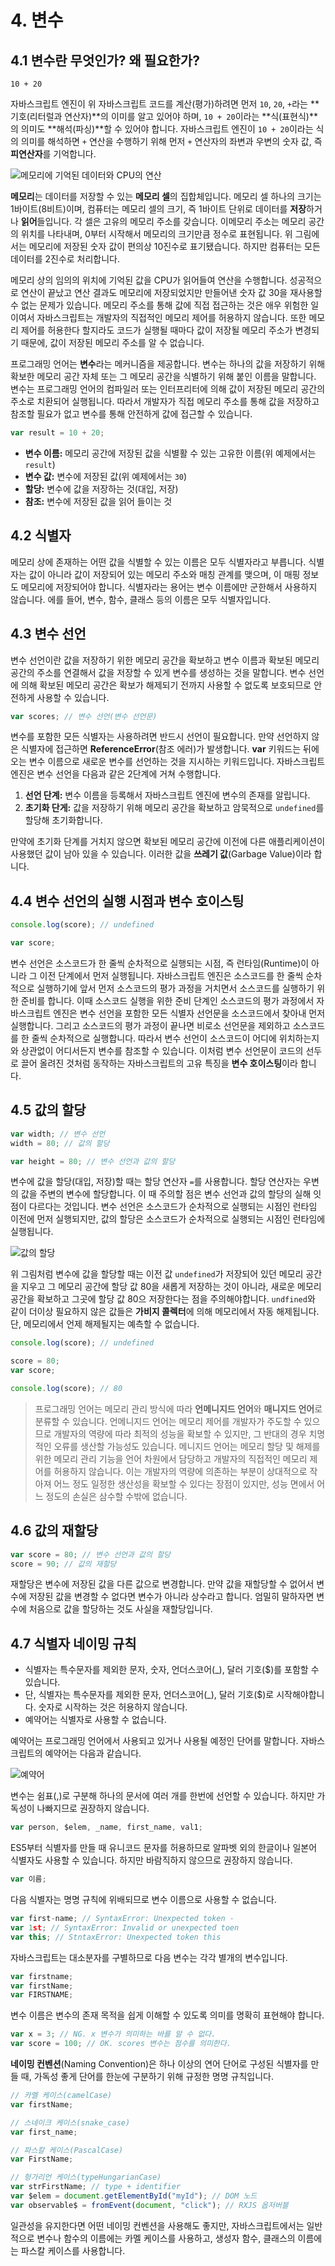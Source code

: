 # 4. 변수

## 4.1 변수란 무엇인가? 왜 필요한가?

```
10 + 20
```

자바스크립트 엔진이 위 자바스크립트 코드를 계산(평가)하려면 먼저 `10`, `20`, `+`라는 **기호(리터럴과 연산자)**의 이미를 알고 있어야 하며, `10 + 20`이라는 **식(표현식)**의 의미도 **해석(파싱)**할 수 있어야 합니다. 자바스크립트 엔진이 `10 + 20`이라는 식의 의미를 해석하면 `+` 연산을 수행하기 위해 먼저 `+` 연산자의 좌변과 우변의 숫자 값, 즉 **피연산자**를 기억합니다.

![메모리에 기억된 데이터와 CPU의 연산](./image/img-4-2.png)

**메모리**는 데이터를 저장할 수 있는 **메모리 셀**의 집합체입니다. 메모리 셀 하나의 크기는 1바이트(8비트)이며, 컴퓨터는 메모리 셀의 크기, 즉 1바이트 단위로 데이터를 **저장**하거나 **읽어**들입니다. 각 셀은 고유의 메모리 주소를 갖습니다. 이메모리 주소는 메모리 공간의 위치를 나타내며, 0부터 시작해서 메모리의 크기만큼 정수로 표현됩니다. 위 그림에서는 메모리에 저장된 숫자 값이 편의상 10진수로 표기됐습니다. 하지만 컴퓨터는 모든 데이터를 2진수로 처리합니다.

메모리 상의 임의의 위치에 기억된 값을 CPU가 읽어들여 연산을 수행합니다. 성공적으로 연산이 끝났고 연산 결과도 메모리에 저장되었지만 만들어낸 숫자 값 30을 재사용할 수 없는 문제가 있습니다. 메모리 주소를 통해 값에 직접 접근하는 것은 애우 위험한 일이여서 자바스크립트는 개발자의 직접적인 메모리 제어를 허용하지 않습니다. 또한 메모리 제어를 허용한다 할지라도 코드가 실행될 때마다 값이 저장될 메모리 주소가 변경되기 때문에, 값이 저장된 메모리 주소를 알 수 없습니다.

프로그래밍 언어는 **변수**라는 메커니즘을 제공합니다. 변수는 하나의 값을 저장하기 위해 확보한 메모리 공간 자체 또는 그 메모리 공간을 식별하기 위해 붙인 이름을 말합니다. 변수는 프로그래밍 언어의 컴파일러 또는 인터프리터에 의해 값이 저장된 메모리 공간의 주소로 치환되어 실행됩니다. 따라서 개발자가 직접 메모리 주소를 통해 값을 저장하고 참조할 필요가 없고 변수를 통해 안전하게 값에 접근할 수 있습니다.

```javascript
var result = 10 + 20;
```

- **변수 이름:** 메모리 공간에 저장된 값을 식별활 수 있는 고유한 이름(위 예제에서는 `result`)
- **변수 값:** 변수에 저장된 값(위 예제에서는 `30`)
- **할당:** 변수에 값을 저장하는 것(대입, 저장)
- **참조:** 변수에 저장된 값을 읽어 들이는 것

## 4.2 식별자

메모리 상에 존재하는 어떤 값을 식별할 수 있는 이름은 모두 식별자라고 부릅니다. 식별자는 값이 아니라 값이 저장되어 있는 메모리 주소와 매칭 관계를 맺으며, 이 매핑 정보도 메모리에 저장되어야 합니다. 식별자라는 용어는 변수 이름에만 군한해서 사용하지 않습니다. 에를 들어, 변수, 함수, 클래스 등의 이름은 모두 식별자입니다.

## 4.3 변수 선언

변수 선언이란 값을 저장하기 위한 메모리 공간을 확보하고 변수 이름과 확보된 메모리 공간의 주소를 연결해서 값을 저장할 수 있게 변수를 생성하는 것을 말합니다. 변수 선언에 의해 확보된 메모리 공간은 확보가 해제되기 전까지 사용할 수 없도록 보호되므로 안전하게 사용할 수 있습니다.

```javascript
var scores; // 변수 선언(변수 선언문)
```

변수를 포함한 모든 식별자는 사용하려면 반드시 선언이 필요합니다. 만약 선언하지 않은 식별자에 접근하면 **ReferenceError**(참조 에러)가 발생합니다. **var** 키워드는 뒤에 오는 변수 이름으로 새로운 변수를 선언하는 것을 지시하는 키워드입니다. 자바스크립트 엔진은 변수 선언을 다음과 같은 2단계에 거쳐 수행합니다.

1. **선언 단계:** 변수 이름을 등록해서 자바스크립트 엔진에 변수의 존재를 알립니다.
2. **초기화 단게:** 값을 저장하기 위해 메모리 공간을 확보하고 암묵적으로 `undefined`를 할당해 초기화합니다.

만약에 초기화 단계를 거치지 않으면 확보된 메모리 공간에 이전에 다른 애플리케이션이 사용했던 값이 남아 있을 수 있습니다. 이러한 값을 **쓰레기 값**(Garbage Value)이라 합니다.

## 4.4 변수 선언의 실행 시점과 변수 호이스팅

```javascript
console.log(score); // undefined

var score;
```

변수 선언은 소스코드가 한 줄씩 순차적으로 실행되는 시점, 즉 런타임(Runtime)이 아니라 그 이전 단계에서 먼저 실행됩니다. 자바스크립트 엔진은 소스코드를 한 줄씩 순차적으로 실행하기에 앞서 먼저 소스코드의 평가 과정을 거치면서 소스코드를 실행하기 위한 준비를 합니다. 이때 소스코드 실행을 위한 준비 단계인 소스코드의 평가 과정에서 자바스크립트 엔진은 변수 선언을 포함한 모든 식별자 선언문을 소스코드에서 찾아내 먼저 실행합니다. 그리고 소스코드의 평가 과정이 끝나면 비로소 선언문을 제외하고 소스코드를 한 줄씩 순차적으로 실행합니다. 따라서 변수 선언이 소스코드이 어디에 위치하는지와 상관없이 어디서든지 변수를 참조할 수 있습니다. 이처럼 변수 선언문이 코드의 선두로 끌어 올려진 것처럼 동작하는 자바스크립트의 고유 특징을 **변수 호이스팅**이라 합니다.

## 4.5 값의 할당

```javascript
var width; // 변수 선언
width = 80; // 값의 할당

var height = 80; // 변수 선언과 값의 할당
```

변수에 값을 할당(대입, 저장)할 때는 할당 연산자 `=`를 사용합니다. 할당 연산자는 우변의 값을 주변의 변수에 할당합니다. 이 때 주의할 점은 변수 선언과 값의 할당의 실해 잇점이 다르다는 것입니다. 변수 선언은 소스코드가 순차적으로 실행되는 시점인 런타임 이전에 먼저 실행되지만, 값의 할당은 소스코드가 순차적으로 실행되는 시점인 런타임에 실행됩니다.

![값의 할당](./image/img-4-8.png)

위 그림처럼 변수에 값을 할당할 때는 이전 값 `undefined`가 저장되어 있던 메모리 공간을 지우고 그 메모리 공간에 할당 값 80을 새롭게 저장하는 것이 아니라, 새로운 메모리 공간을 확보하고 그곳에 할당 값 80으 저장한다는 점을 주의해야합니다. `undfined`와 같이 더이상 필요하지 않은 값들은 **가비지 콜렉터**에 의해 메모리에서 자동 해제됩니다. 단, 메모리에서 언제 해제될지는 예측할 수 없습니다.

```javascript
console.log(score); // undefined

score = 80;
var score;

console.log(score); // 80
```

> 프로그래밍 언어는 메모리 관리 방식에 따라 **언메니지드 언어**와 **매니지드 언어**로 분류할 수 있습니다. 언메니지드 언어는 메모리 제어를 개발자가 주도할 수 있으므로 개발자의 역량에 따라 최적의 성능을 확보할 수 있지만, 그 반대의 경우 치명적인 오류를 생산할 가능성도 있습니다. 메니지드 언어는 메모리 할당 및 해제를 위한 메모리 관리 기능을 언어 차원에서 담당하고 개발자의 직접적인 메모리 제어를 허용하지 않습니다. 이는 개발자의 역량에 의존하는 부분이 상대적으로 작아져 어느 정도 일정한 생산성을 확보할 수 있다는 장점이 있지만, 성능 면에서 어느 정도의 손실은 삼수할 수밖에 없습니다.

## 4.6 값의 재할당

```javascript
var score = 80; // 변수 선언과 값의 할당
score = 90; // 값의 재할당
```

재할당은 변수에 저장된 값을 다른 값으로 변경합니다. 만약 값을 재할당할 수 없어서 변수에 저장된 값을 변경할 수 없다면 변수가 아니라 상수라고 합니다. 엄밀히 말하자면 변수에 처음으로 값을 할당하는 것도 사실을 재할당입니다.

## 4.7 식별자 네이밍 규칙

- 식별자는 특수문자를 제외한 문자, 숫자, 언더스코어(\_), 달러 기호($)를 포함할 수 있습니다.
- 단, 식별자는 특수문자를 제외한 문자, 언더스코어(\_), 달러 기호($)로 시작해야합니다. 숫자로 시작하는 것은 허용하지 않습니다.
- 예약어는 식별자로 사용할 수 없습니다.

예약어는 프로그래밍 언어에서 사용되고 있거나 사용될 예정인 단어를 말합니다. 자바스크립트의 예약어는 다음과 같습니다.

![예약어](./image/table-4-1.png)

변수는 쉼표(,)로 구분해 하나의 문서에 여러 개를 한번에 선언할 수 있습니다. 하지만 가독성이 나빠지므로 권장하지 않습니다.

```javascript
var person, $elem, _name, first_name, val1;
```

ES5부터 식별자를 만들 때 유니코드 문자를 허용하므로 알파벳 외의 한글이나 일본어 식별자도 사용할 수 있습니다. 하지만 바람직하지 않으므로 권장하지 않습니다.

```javascript
var 이름;
```

다음 식별자는 명명 규칙에 위배되므로 변수 이름으로 사용할 수 없습니다.

```javascript
var first-name; // SyntaxError: Unexpected token -
var 1st; // SyntaxError: Invalid or unexpected toen
var this; // StntaxError: Unexpected token this
```

자바스크립트는 대소분자를 구별하므로 다음 변수는 각각 별개의 변수입니다.

```javascript
var firstname;
var firstName;
var FIRSTNAME;
```

변수 이름은 변수의 존재 목적을 쉽게 이해할 수 있도록 의미를 명확히 표현해야 합니다.

```javascript
var x = 3; // NG. x 변수가 의미하는 바를 알 수 없다.
var score = 100; // OK. scores 변수는 점수를 의미한다.
```

**네이밍 컨벤션**(Naming Convention)은 하나 이상의 연어 단어로 구성된 식별자를 만들 때, 가독성 좋게 단어를 한눈에 구분하기 위해 규정한 명명 규칙입니다.

```javascript
// 카멜 케이스(camelCase)
var firstName;

// 스네이크 케이스(snake_case)
var first_name;

// 파스칼 케이스(PascalCase)
var FirstName;

// 헝가리언 케이스(typeHungarianCase)
var strFirstName; // type + identifier
var $elem = document.getElementById("myId"); // DOM 노드
var observable$ = fromEvent(document, "click"); // RXJS 옵저버블
```

일관성을 유지한다면 어떤 네이밍 컨벤션을 사용해도 좋지만, 자바스크립트에서는 일반적으로 변수나 함수의 이름에는 카멜 케이스를 사용하고, 생성자 함수, 클래스의 이름에는 파스칼 케이스를 사용합니다.
